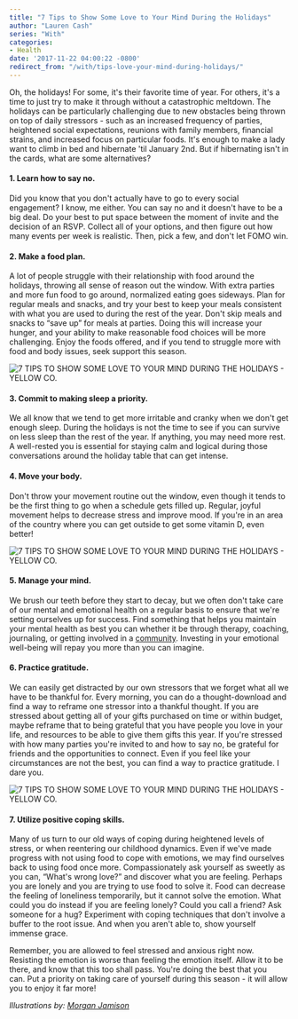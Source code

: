 ```yaml
---
title: "7 Tips to Show Some Love to Your Mind During the Holidays"
author: "Lauren Cash"
series: "With"
categories:
- Health
date: '2017-11-22 04:00:22 -0800'
redirect_from: "/with/tips-love-your-mind-during-holidays/"
---
```


Oh, the holidays! For some, it's their favorite time of year. For others, it's a time to just try to make it through without a catastrophic meltdown. The holidays can be particularly challenging due to new obstacles being thrown on top of daily stressors - such as an increased frequency of parties, heightened social expectations, reunions with family members, financial strains, and increased focus on particular foods. It's enough to make a lady want to climb in bed and hibernate 'til January 2nd. But if hibernating isn't in the cards, what are some alternatives?

#### **1\. Learn how to say no.**

Did you know that you don't actually have to go to every social engagement? I know, me either. You can say no and it doesn't have to be a big deal. Do your best to put space between the moment of invite and the decision of an RSVP. Collect all of your options, and then figure out how many events per week is realistic. Then, pick a few, and don't let FOMO win.

#### **2\. Make a food plan.**

A lot of people struggle with their relationship with food around the holidays, throwing all sense of reason out the window. With extra parties and more fun food to go around, normalized eating goes sideways. Plan for regular meals and snacks, and try your best to keep your meals consistent with what you are used to during the rest of the year. Don't skip meals and snacks to “save up” for meals at parties. Doing this will increase your hunger, and your ability to make reasonable food choices will be more challenging. Enjoy the foods offered, and if you tend to struggle more with food and body issues, seek support this season.

![7 TIPS TO SHOW SOME LOVE TO YOUR MIND DURING THE HOLIDAYS - YELLOW CO.](https://yellow-blog-images.imgix.net/2017/11/YellowFinal2-01.png)

#### **3\. Commit to making sleep a priority.**

We all know that we tend to get more irritable and cranky when we don't get enough sleep. During the holidays is not the time to see if you can survive on less sleep than the rest of the year. If anything, you may need more rest. A well-rested you is essential for staying calm and logical during those conversations around the holiday table that can get intense.

#### **4\. Move your body.**

Don't throw your movement routine out the window, even though it tends to be the first thing to go when a schedule gets filled up. Regular, joyful movement helps to decrease stress and improve mood. If you're in an area of the country where you can get outside to get some vitamin D, even better!

![7 TIPS TO SHOW SOME LOVE TO YOUR MIND DURING THE HOLIDAYS - YELLOW CO.](https://yellow-blog-images.imgix.net/2017/11/YellowFinal1-01-1.png)

#### **5\. Manage your mind.**

We brush our teeth before they start to decay, but we often don't take care of our mental and emotional health on a regular basis to ensure that we're setting ourselves up for success. Find something that helps you maintain your mental health as best you can whether it be through therapy, coaching, journaling, or getting involved in a [community](http://yellowco.co/membership/). Investing in your emotional well-being will repay you more than you can imagine.

#### **6\. Practice gratitude.**

We can easily get distracted by our own stressors that we forget what all we have to be thankful for. Every morning, you can do a thought-download and find a way to reframe one stressor into a thankful thought. If you are stressed about getting all of your gifts purchased on time or within budget, maybe reframe that to being grateful that you have people you love in your life, and resources to be able to give them gifts this year. If you're stressed with how many parties you're invited to and how to say no, be grateful for friends and the opportunities to connect. Even if you feel like your circumstances are not the best, you can find a way to practice gratitude. I dare you.

![7 TIPS TO SHOW SOME LOVE TO YOUR MIND DURING THE HOLIDAYS - YELLOW CO.](https://yellow-blog-images.imgix.net/2017/11/YellowFinal3-01.png)

#### **7\. Utilize positive coping skills.**

Many of us turn to our old ways of coping during heightened levels of stress, or when reentering our childhood dynamics. Even if we've made progress with not using food to cope with emotions, we may find ourselves back to using food once more. Compassionately ask yourself as sweetly as you can, “What's wrong love?” and discover what you are feeling. Perhaps you are lonely and you are trying to use food to solve it. Food can decrease the feeling of loneliness temporarily, but it cannot solve the emotion. What could you do instead if you are feeling lonely? Could you call a friend? Ask someone for a hug? Experiment with coping techniques that don't involve a buffer to the root issue. And when you aren't able to, show yourself immense grace.

Remember, you are allowed to feel stressed and anxious right now. Resisting the emotion is worse than feeling the emotion itself. Allow it to be there, and know that this too shall pass. You're doing the best that you can. Put a priority on taking care of yourself during this season - it will allow you to enjoy it far more!

_Illustrations by: [Morgan Jamison](https://www.instagram.com/CAPTAINMORGAN/)_
